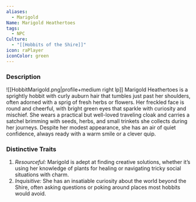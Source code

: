 ```yaml
---
aliases:
  - Marigold
Name: Marigold Heathertoes
tags:
  - NPC
Culture:
  - "[[Hobbits of the Shire]]"
icon: raPlayer
iconColor: green
---
```



### Description
![[HobbitMarigold.png|profile+medium right lp]] Marigold Heathertoes is a sprightly hobbit with curly auburn hair that tumbles just past her shoulders, often adorned with a sprig of fresh herbs or flowers. Her freckled face is round and cheerful, with bright green eyes that sparkle with curiosity and mischief. She wears a practical but well-loved traveling cloak and carries a satchel brimming with seeds, herbs, and small trinkets she collects during her journeys. Despite her modest appearance, she has an air of quiet confidence, always ready with a warm smile or a clever quip.

### Distinctive Traits
1. *Resourceful:* Marigold is adept at finding creative solutions, whether it’s using her knowledge of plants for healing or navigating tricky social situations with charm.
2. *Inquisitive:* She has an insatiable curiosity about the world beyond the Shire, often asking questions or poking around places most hobbits would avoid.
